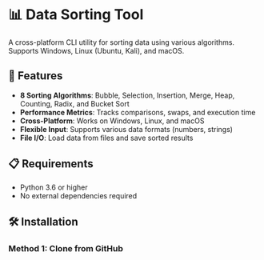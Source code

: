 # 📊 Data Sorting Tool

A cross-platform CLI utility for sorting data using various algorithms. Supports Windows, Linux (Ubuntu, Kali), and macOS.

## 🚀 Features

- **8 Sorting Algorithms**: Bubble, Selection, Insertion, Merge, Heap, Counting, Radix, and Bucket Sort
- **Performance Metrics**: Tracks comparisons, swaps, and execution time
- **Cross-Platform**: Works on Windows, Linux, and macOS
- **Flexible Input**: Supports various data formats (numbers, strings)
- **File I/O**: Load data from files and save sorted results

## 📋 Requirements

- Python 3.6 or higher
- No external dependencies required

## 🛠️ Installation

### Method 1: Clone from GitHub
